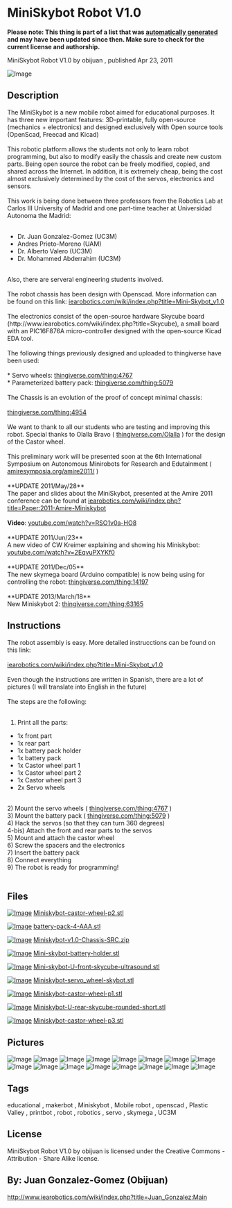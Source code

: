 MiniSkybot Robot V1.0
===============
**Please note: This thing is part of a list that was [automatically generated](https://github.com/carlosgs/export-things) and may have been updated since then. Make sure to check for the current license and authorship.**  

MiniSkybot Robot V1.0  by obijuan , published Apr 23, 2011

![Image](img/Miniskybot-v1.0-1_display_large_display_large.jpg)

Description
--------
The MiniSkybot is a new mobile robot aimed for educational purposes. It has three new important features: 3D-printable, fully open-source (mechanics + electronics) and designed exclusively with Open source tools (OpenScad, Freecad and Kicad)  <br />
<br />
This robotic platform allows the students not only to learn robot programming, but also to modify easily the chassis and create new custom parts. Being open source the robot can be freely modified, copied, and shared across the Internet. In addition, it is extremely cheap, being the cost almost exclusively determined by the cost of the servos, electronics and sensors.  <br />
<br />
This work is being done between three professors from the Robotics Lab at Carlos III University of Madrid and one part-time teacher at Universidad Autonoma the Madrid:  <br />
<br />
* Dr. Juan Gonzalez-Gomez (UC3M)  <br />
* Andres Prieto-Moreno (UAM)  <br />
* Dr. Alberto Valero (UC3M)  <br />
* Dr. Mohammed Abderrahim (UC3M)  <br />
<br />
Also, there are serveral engineering students involved.  <br />
<br />
The robot chassis has been design with Openscad. More information can be found on this link: <a href="http://www.iearobotics.com/wiki/index.php?title=Mini-Skybot_v1.0" target="_blank" rel="nofollow">iearobotics.com/wiki/index.php?title=Mini-Skybot_v1.0</a> <br />
<br />
The electronics consist of the open-source hardware Skycube board (http://www.iearobotics.com/wiki/index.php?title=Skycube), a small board with an PIC16F876A micro-controller designed with the open-source Kicad EDA tool.  <br />
<br />
The following things previously designed and uploaded to thingiverse have been used:  <br />
<br />
* Servo wheels: <a href="http://www.thingiverse.com/thing:4767" target="_blank" rel="nofollow">thingiverse.com/thing:4767</a> <br />
* Parameterized battery pack: <a href="http://www.thingiverse.com/thing:5079" target="_blank" rel="nofollow">thingiverse.com/thing:5079</a> <br />
<br />
The Chassis is an evolution of the proof of concept minimal chassis:  <br />
<br />
<a href="http://www.thingiverse.com/thing:4954" target="_blank" rel="nofollow">thingiverse.com/thing:4954</a> <br />
<br />
We want to thank to all our students who are testing and improving this robot. Special thanks to Olalla Bravo ( <a href="http://www.thingiverse.com/Olalla" target="_blank" rel="nofollow">thingiverse.com/Olalla</a> ) for the design of the Castor wheel.  <br />
<br />
This preliminary work will be presented soon at the 6th International Symposium on Autonomous Minirobots for Research and Edutainment ( <a href="http://www.amiresymposia.org/amire2011/" target="_blank" rel="nofollow">amiresymposia.org/amire2011/</a> )  <br />
<br />
**UPDATE 2011/May/28**  <br />
The paper and slides about the MiniSkybot, presented at the Amire 2011 conference can be found at <a href="http://www.iearobotics.com/wiki/index.php?title=Paper:2011-Amire-Miniskybot" target="_blank" rel="nofollow">iearobotics.com/wiki/index.php?title=Paper:2011-Amire-Miniskybot</a> <br />
<br />
<b>Video</b>: <a href="http://www.youtube.com/watch?v=RSO1v0a-HO8" target="_blank" rel="nofollow">youtube.com/watch?v=RSO1v0a-HO8</a> <br />
<br />
**UPDATE 2011/Jun/23**  <br />
A new video of CW Kreimer explaining and showing his Miniskybot: <a href="http://www.youtube.com/watch?v=2EqvuPXYKf0" target="_blank" rel="nofollow">youtube.com/watch?v=2EqvuPXYKf0</a> <br />
<br />
**UPDATE 2011/Dec/05**  <br />
The new skymega board (Arduino compatible) is now being using for controlling the robot:  <a href="http://www.thingiverse.com/thing:14197" target="_blank" rel="nofollow">thingiverse.com/thing:14197</a> <br />
<br />
**UPDATE 2013/March/18**   <br />
New Miniskybot 2: <a href="http://www.thingiverse.com/thing:63165" target="_blank" rel="nofollow">thingiverse.com/thing:63165</a> <br />

Instructions
--------
The robot assembly is easy. More detailed instrucctions can be found on this link:<br />
<br />
<a href="http://www.iearobotics.com/wiki/index.php?title=Mini-Skybot_v1.0" target="_blank" rel="nofollow">iearobotics.com/wiki/index.php?title=Mini-Skybot_v1.0</a><br />
<br />
 Even though the instructions are written in Spanish, there are a lot of pictures (I will translate into English in the future)<br />
<br />
The steps are the following:<br />
<br />
1) Print all the parts:<br />
  - 1x front part<br />
  - 1x rear part<br />
  - 1x battery pack holder<br />
  - 1x battery pack<br />
  - 1x Castor wheel part 1<br />
  - 1x Castor wheel part 2<br />
  - 1x Castor wheel part 3<br />
  - 2x Servo wheels<br />
<br />
2) Mount the servo wheels ( <a href="http://www.thingiverse.com/thing:4767" target="_blank" rel="nofollow">thingiverse.com/thing:4767</a> )<br />
3) Mount the battery pack ( <a href="http://www.thingiverse.com/thing:5079" target="_blank" rel="nofollow">thingiverse.com/thing:5079</a> )<br />
4) Hack the servos (so that they can turn 360 degrees)<br />
4-bis) Attach the front and rear parts to the servos<br />
5) Mount and attach the castor wheel<br />
6) Screw the spacers and the electronics<br />
7) Insert the battery pack <br />
8) Connect everything<br />
9) The robot is ready for programming!<br />
<br />

Files
--------
[![Image](img/Miniskybot-castor-wheel-p2_preview_tinycard.jpg)](Miniskybot-castor-wheel-p2.stl)
 [ Miniskybot-castor-wheel-p2.stl](Miniskybot-castor-wheel-p2.stl)  

[![Image](img/battery-pack-4-AAA_preview_tinycard.jpg)](battery-pack-4-AAA.stl)
 [ battery-pack-4-AAA.stl](battery-pack-4-AAA.stl)  

[![Image](img/Gears_preview_tinycard.jpg)](Miniskybot-v1.0-Chassis-SRC.zip)
 [ Miniskybot-v1.0-Chassis-SRC.zip](Miniskybot-v1.0-Chassis-SRC.zip)  

[![Image](img/Mini-skybot-battery-holder_preview_tinycard.jpg)](Mini-skybot-battery-holder.stl)
 [ Mini-skybot-battery-holder.stl](Mini-skybot-battery-holder.stl)  

[![Image](img/Mini-skybot-U-front-skycube-ultrasound_preview_tinycard.jpg)](Mini-skybot-U-front-skycube-ultrasound.stl)
 [ Mini-skybot-U-front-skycube-ultrasound.stl](Mini-skybot-U-front-skycube-ultrasound.stl)  

[![Image](img/Miniskybot-servo_wheel-skybot_preview_tinycard.jpg)](Miniskybot-servo_wheel-skybot.stl)
 [ Miniskybot-servo_wheel-skybot.stl](Miniskybot-servo_wheel-skybot.stl)  

[![Image](img/Miniskybot-castor-wheel-p1_preview_tinycard.jpg)](Miniskybot-castor-wheel-p1.stl)
 [ Miniskybot-castor-wheel-p1.stl](Miniskybot-castor-wheel-p1.stl)  

[![Image](img/Miniskybot-U-rear-skycube-rounded-short_preview_tinycard.jpg)](Miniskybot-U-rear-skycube-rounded-short.stl)
 [ Miniskybot-U-rear-skycube-rounded-short.stl](Miniskybot-U-rear-skycube-rounded-short.stl)  

[![Image](img/Miniskybot-castor-wheel-p3_preview_tinycard.jpg)](Miniskybot-castor-wheel-p3.stl)
 [ Miniskybot-castor-wheel-p3.stl](Miniskybot-castor-wheel-p3.stl)  



Pictures
--------
![Image](img/Miniskybot-group-r1_display_large_display_large.jpg)
![Image](img/Miniskybot-red-hand-r1_display_large_display_large.jpg)
![Image](img/Miniskybot-v1.0-red-r1_display_large_display_large.jpg)
![Image](img/Miniskybot-design1_display_large_display_large.jpg)
![Image](img/miniskybot-physical-pieces_display_large_display_large.jpg)
![Image](img/miniskybot-parts-orig_display_large_display_large.jpg)
![Image](img/battery-pack_display_large_display_large.jpg)
![Image](img/Mini-skybot-U-front-skycube-ultrasound_display_large_display_large.jpg)
![Image](img/Miniskybot-U-rear-skycube-rounded-short_display_large.jpg)
![Image](img/Mini-skybot-battery-holder_display_large.jpg)
![Image](img/Miniskybot-castor-wheel-p3_display_large.jpg)
![Image](img/Miniskybot-castor-wheel-p1_display_large.jpg)
![Image](img/Miniskybot-castor-wheel-p2_display_large.jpg)
![Image](img/Miniskybot-servo_wheel-skybot_display_large.jpg)
![Image](img/battery-pack-4-AAA_display_large.jpg)
![Image](img/Mini-skybot-U-front-skycube-ultrasound_display_large.jpg)


Tags
--------
educational , makerbot , Miniskybot , Mobile robot , openscad , Plastic Valley , printbot , robot , robotics , servo , skymega , UC3M  

  

License
--------
MiniSkybot Robot V1.0 by obijuan is licensed under the Creative Commons - Attribution - Share Alike license.  



By: Juan Gonzalez-Gomez (Obijuan)
--------
<http://www.iearobotics.com/wiki/index.php?title=Juan_Gonzalez:Main>